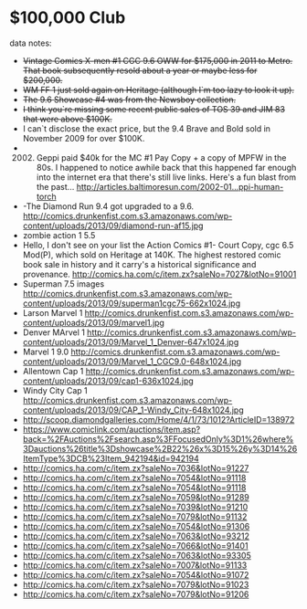 $100,000 Club
==========

data notes:

- ~~Vintage Comics X-men #1 CGC 9.6 OWW for $175,000 in 2011 to Metro. That book subsequently resold about a year or maybe less for $200,000.~~
- ~~WM FF 1 just sold again on Heritage (although I`m too lazy to look it up).~~
- ~~The 9.6 Showcase #4 was from the Newsboy collection.~~
- ~~I think you`re missing some recent public sales of TOS 39 and JIM 83 that were above $100K.~~
- I can`t disclose the exact price, but the 9.4 Brave and Bold sold in November 2009 for over $100K. 
- 2002. Geppi paid $40k for the MC #1 Pay Copy + a copy of MPFW in the 80s. I happened to notice awhile back that this happened far enough into the internet era that there's still live links. Here's a fun blast from the past... http://articles.baltimoresun.com/2002-01...ppi-human-torch
- -The Diamond Run 9.4 got upgraded to a 9.6. http://comics.drunkenfist.com.s3.amazonaws.com/wp-content/uploads/2013/09/diamond-run-af15.jpg
- zombie action 1 5.5 
- Hello, I don't see on your list the Action Comics #1- Court Copy, cgc 6.5 Mod(P), which sold on Heritage at 140K. The highest restored comic book sale in history and it carry's a historical significance and provenance. http://comics.ha.com/c/item.zx?saleNo=7027&lotNo=91001
- Superman 7.5 images http://comics.drunkenfist.com.s3.amazonaws.com/wp-content/uploads/2013/09/superman1cgc75-662x1024.jpg
- Larson Marvel 1 http://comics.drunkenfist.com.s3.amazonaws.com/wp-content/uploads/2013/09/marvel1.jpg
- Denver MArvel 1 http://comics.drunkenfist.com.s3.amazonaws.com/wp-content/uploads/2013/09/Marvel_1_Denver-647x1024.jpg
- Marvel 1 9.0 http://comics.drunkenfist.com.s3.amazonaws.com/wp-content/uploads/2013/09/Marvel_1_CGC9.0-648x1024.jpg
- Allentown Cap 1 http://comics.drunkenfist.com.s3.amazonaws.com/wp-content/uploads/2013/09/cap1-636x1024.jpg
- Windy City Cap 1 http://comics.drunkenfist.com.s3.amazonaws.com/wp-content/uploads/2013/09/CAP_1-Windy_City-648x1024.jpg
- http://scoop.diamondgalleries.com/Home/4/1/73/1012?ArticleID=138972
- https://www.comiclink.com/auctions/item.asp?back=%2FAuctions%2Fsearch.asp%3FFocusedOnly%3D1%26where%3Dauctions%26title%3Dshowcase%2B22%26x%3D15%26y%3D14%26ItemType%3DCB%23Item_942194&id=942194
- http://comics.ha.com/c/item.zx?saleNo=7036&lotNo=91227
- http://comics.ha.com/c/item.zx?saleNo=7054&lotNo=91118
- http://comics.ha.com/c/item.zx?saleNo=7054&lotNo=91118
- http://comics.ha.com/c/item.zx?saleNo=7059&lotNo=91289
- http://comics.ha.com/c/item.zx?saleNo=7039&lotNo=91210
- http://comics.ha.com/c/item.zx?saleNo=7079&lotNo=91132
- http://comics.ha.com/c/item.zx?saleNo=7054&lotNo=91306
- http://comics.ha.com/c/item.zx?saleNo=7063&lotNo=93212
- http://comics.ha.com/c/item.zx?saleNo=7066&lotNo=91401
- http://comics.ha.com/c/item.zx?saleNo=7063&lotNo=93305
- http://comics.ha.com/c/item.zx?saleNo=7007&lotNo=91133
- http://comics.ha.com/c/item.zx?saleNo=7054&lotNo=91072
- http://comics.ha.com/c/item.zx?saleNo=7079&lotNo=91023
- http://comics.ha.com/c/item.zx?saleNo=7079&lotNo=91206

